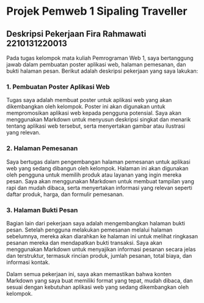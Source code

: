 # Projek Pemweb 1 Sipaling Traveller


## Deskripsi Pekerjaan Fira Rahmawati 2210131220013

Pada tugas kelompok mata kuliah Pemrograman Web 1, saya bertanggung jawab dalam pembuatan poster aplikasi web, halaman pemesanan, dan bukti halaman pesan. Berikut adalah deskripsi pekerjaan yang saya lakukan:

### 1. Pembuatan Poster Aplikasi Web

Tugas saya adalah membuat poster untuk aplikasi web yang akan dikembangkan oleh kelompok. Poster ini akan digunakan untuk mempromosikan aplikasi web kepada pengguna potensial. Saya akan menggunakan Markdown untuk menyusun deskripsi singkat dan menarik tentang aplikasi web tersebut, serta menyertakan gambar atau ilustrasi yang relevan.

### 2. Halaman Pemesanan

Saya bertugas dalam pengembangan halaman pemesanan untuk aplikasi web yang sedang dibangun oleh kelompok. Halaman ini akan digunakan oleh pengguna untuk memilih produk atau layanan yang ingin mereka pesan. Saya akan menggunakan Markdown untuk membuat tampilan yang rapi dan mudah dibaca, serta menyertakan informasi yang relevan seperti daftar produk, harga, dan formulir pemesanan.

### 3. Halaman Bukti Pesan

Bagian lain dari pekerjaan saya adalah mengembangkan halaman bukti pesan. Setelah pengguna melakukan pemesanan melalui halaman sebelumnya, mereka akan diarahkan ke halaman ini untuk melihat ringkasan pesanan mereka dan mendapatkan bukti transaksi. Saya akan menggunakan Markdown untuk menyajikan informasi pesanan secara jelas dan terstruktur, termasuk rincian produk, jumlah pesanan, total biaya, dan informasi kontak.

Dalam semua pekerjaan ini, saya akan memastikan bahwa konten Markdown yang saya buat memiliki format yang tepat, mudah dibaca, dan sesuai dengan kebutuhan aplikasi web yang sedang dikembangkan oleh kelompok.